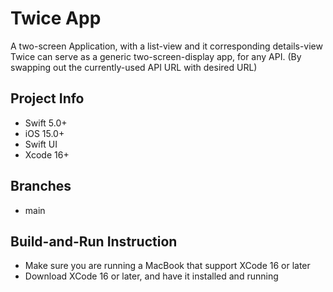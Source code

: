 # Twice App
A two-screen Application, with a list-view and it corresponding details-view
Twice can serve as a generic two-screen-display app, for any API. (By swapping out the currently-used API URL with desired URL)


## Project Info
- Swift 5.0+
- iOS 15.0+
- Swift UI
- Xcode 16+


## Branches
- main


## Build-and-Run Instruction
- Make sure you are running a MacBook that support XCode 16 or later
- Download XCode 16 or later, and have it installed and running
